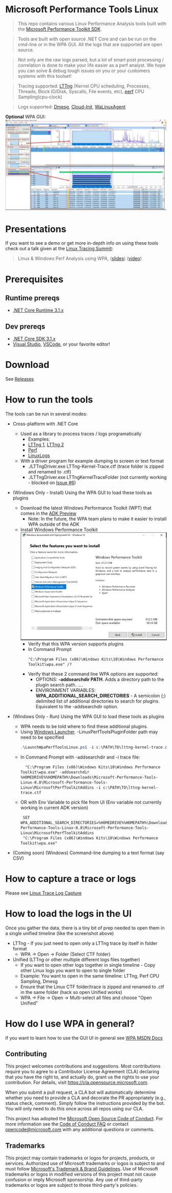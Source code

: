 # Microsoft Performance Tools Linux

> This repo contains various Linux Performance Analysis tools built with the [Microsoft Performance Toolkit SDK](https://github.com/microsoft/microsoft-performance-toolkit-sdk).

> Tools are built with open source .NET Core and can be run on the cmd-line or in the WPA GUI. All the logs that are supported are open source. 

>Not only are the raw logs parsed, but a lot of smart post processing / correlation is done to make your life easier as a perf analyst. We hope you can solve & debug tough issues on you or your customers systems with this toolset!

> Tracing supported: [LTTng](https://lttng.org) (Kernel CPU scheduling, Processes, Threads, Block IO/Disk, Syscalls, File events, etc), [perf](https://perf.wiki.kernel.org/) CPU Sampling(cpu-clock)

> Logs supported: [Dmesg](https://en.wikipedia.org/wiki/Dmesg), [Cloud-Init](https://cloud-init.io/), [WaLinuxAgent](https://github.com/Azure/WALinuxAgent)

**Optional** WPA GUI:
![WpaLinux](Images/WpaLinux.JPG)

# Presentations

If you want to see a demo or get more in-depth info on using these tools check out a talk given at the [Linux Tracing Summit](https://www.tracingsummit.org/ts/2019/):
>Linux & Windows Perf Analysis using WPA, ([slides](https://www.tracingsummit.org/ts/2019/files/Tracingsummit2019-wpa-berg-gibeau.pdf)) ([video](https://youtu.be/HUbVaIi-aaw))

# Prerequisites

## Runtime prereqs
- [.NET Core Runtime 3.1.x](https://dotnet.microsoft.com/download/dotnet-core/3.1)

## Dev prereqs
- [.NET Core SDK 3.1.x](https://dotnet.microsoft.com/download/dotnet-core/3.1)
- [Visual Studio](https://visualstudio.microsoft.com/), [VSCode](https://visualstudio.microsoft.com/), or your favorite editor!

# Download
See [Releases](https://github.com/microsoft/Microsoft-Performance-Tools-Linux/releases)

# How to run the tools
The tools can be run in several modes:

- Cross-platform with .NET Core
  - Used as a library to process traces / logs programatically
    - Examples: 
    - [LTTng 1](LTTngDriver/Program.cs), [LTTng 2](LTTngDataExtUnitTest/LTTngUnitTest.cs)
    - [Perf](PerfUnitTest/PerfUnitTest.cs)
    - [LinuxLogs](LinuxLogParsers/LinuxLogParsersUnitTest/LinuxLogParsersUnitTest.cs)
  - With a driver program for example dumping to screen or text format
    - ./LTTngDriver.exe LTTng-Kernel-Trace.ctf (trace folder is zipped and renamed to .ctf)
    - ./LTTngDriver.exe LTTngKernelTraceFolder (not currently working - blocked on [Issue #6](https://github.com/microsoft/Microsoft-Performance-Tools-Linux/issues/6))
- (Windows Only - Install) Using the WPA GUI to load these tools as plugins
  - Download the latest Windows Performance Toolkit (WPT) that comes in the [ADK Preview](https://www.microsoft.com/en-us/software-download/windowsinsiderpreviewADK)
	- Note: In the future, the WPA team plans to make it easier to install WPA outside of the ADK
  - Install Windows Performance Toolkit ![Windows Performance Toolkit](Images/ADK_WPT.jpg)
    - Verify that this WPA version supports plugins
    - In Command Prompt
        ```dos
        "C:\Program Files (x86)\Windows Kits\10\Windows Performance Toolkit\wpa.exe" /?
        ```
    - Verify that these 2 command line WPA options are supported:
      - OPTIONS: **-addsearchdir PATH**. Adds a directory path to the plugin search path. ....
      - ENVIRONMENT VARIABLES: **WPA_ADDITIONAL_SEARCH_DIRECTORIES** - A semicolon (;) delimited list of additional directories to search for plugins. Equivalent to the -addsearchdir option.
- (Windows Only - Run) Using the WPA GUI to load these tools as plugins
  - WPA needs to be told where to find these additional plugins. 
  - Using [Windows Launcher](Launcher/Windows/LaunchWpaPerfToolsLinux.ps1). -LinuxPerfToolsPluginFolder path may need to be specified
    ```powershell
    .\LaunchWpaPerfToolsLinux.ps1 -i c:\PATH\TO\lttng-kernel-trace.ctf
    ```
  - In Command Prompt with -addsearchdir and -i trace file:
      ```dos
        "C:\Program Files (x86)\Windows Kits\10\Windows Performance Toolkit\wpa.exe" -addsearchdir %HOMEDRIVE%%HOMEPATH%\Downloads\Microsoft-Performance-Tools-Linux-0.8\Microsoft-Performance-Tools-Linux\MicrosoftPerfToolkitAddins -i c:\PATH\TO\lttng-kernel-trace.ctf
     ```
  - OR with Env Variable to pick file from UI (Env variable not currently working in current ADK version)
       ```dos
        SET WPA_ADDITIONAL_SEARCH_DIRECTORIES=%HOMEDRIVE%%HOMEPATH%\Downloads\Microsoft-Performance-Tools-Linux-0.8\Microsoft-Performance-Tools-Linux\MicrosoftPerfToolkitAddins
        "C:\Program Files (x86)\Windows Kits\10\Windows Performance Toolkit\wpa.exe"
      ```

- (Coming soon) (Windows) Command-line dumping to a text format (say CSV)

# How to capture a trace or logs
Please see [Linux Trace Log Capture](LinuxTraceLogCapture.md)

# How to load the logs in the UI
Once you gather the data, there is a tiny bit of prep needed to open them in a single unified timeline (like the screenshot above)

- LTTng - If you just need to open only a LTTng trace by itself in folder format
  - WPA -> Open -> Folder (Select CTF folder)
- Unified (LTTng or other multiple different logs files together)
  - If you want to open other logs together in single timeline - Copy other Linux logs you want to open to single folder
  - Example: You want to open in the same timeline: LTTng, Perf CPU Sampling, Dmesg
  - Ensure that the Linux CTF folder/trace is zipped and renamed to .ctf in the same folder (hack so open Unified works)
  - WPA -> File -> Open -> Multi-select all files and choose "Open Unified"

# How do I use WPA in general?
If you want to learn how to use the GUI UI in general see [WPA MSDN Docs](https://docs.microsoft.com/en-us/windows-hardware/test/wpt/windows-performance-analyzer)

## Contributing

This project welcomes contributions and suggestions.  Most contributions require you to agree to a
Contributor License Agreement (CLA) declaring that you have the right to, and actually do, grant us
the rights to use your contribution. For details, visit https://cla.opensource.microsoft.com.

When you submit a pull request, a CLA bot will automatically determine whether you need to provide
a CLA and decorate the PR appropriately (e.g., status check, comment). Simply follow the instructions
provided by the bot. You will only need to do this once across all repos using our CLA.

This project has adopted the [Microsoft Open Source Code of Conduct](https://opensource.microsoft.com/codeofconduct/).
For more information see the [Code of Conduct FAQ](https://opensource.microsoft.com/codeofconduct/faq/) or
contact [opencode@microsoft.com](mailto:opencode@microsoft.com) with any additional questions or comments.

## Trademarks

This project may contain trademarks or logos for projects, products, or services. Authorized use of Microsoft 
trademarks or logos is subject to and must follow 
[Microsoft's Trademark & Brand Guidelines](https://www.microsoft.com/en-us/legal/intellectualproperty/trademarks/usage/general).
Use of Microsoft trademarks or logos in modified versions of this project must not cause confusion or imply Microsoft sponsorship.
Any use of third-party trademarks or logos are subject to those third-party's policies.
